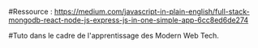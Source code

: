 #Ressource : https://medium.com/javascript-in-plain-english/full-stack-mongodb-react-node-js-express-js-in-one-simple-app-6cc8ed6de274

#Tuto dans le cadre de l'apprentissage des Modern Web Tech.

